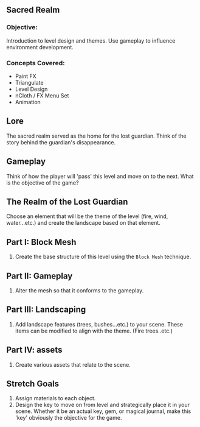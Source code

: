 ## Sacred Realm

### Objective:
Introduction to level design and themes. Use gameplay to influence environment development.

### Concepts Covered:
* Paint FX
* Triangulate
* Level Design
* nCloth / FX Menu Set
* Animation

## Lore
The sacred realm served as the home for the lost guardian. Think of the story behind the guardian's disappearance.

## Gameplay
Think of how the player will 'pass' this level and move on to the next. What is the objective of the game?

## The Realm of the Lost Guardian
Choose an element that will be the theme of the level (fire, wind, water...etc.) and create the landscape based on that element.

## Part I: Block Mesh
1. Create the base structure of this level using the ```Block Mesh``` technique.

## Part II: Gameplay
1. Alter the mesh so that it conforms to the gameplay.

## Part III: Landscaping
1. Add landscape features (trees, bushes...etc.) to your scene. These items can be modified to align with the theme. (Fire trees..etc.)

## Part IV: assets
1. Create various assets that relate to the scene.

## Stretch Goals
1. Assign materials to each object.
2. Design the key to move on from level and strategically place it in your scene. Whether it be an actual key, gem, or magical journal, make this 'key' obviously the objective for the game.
